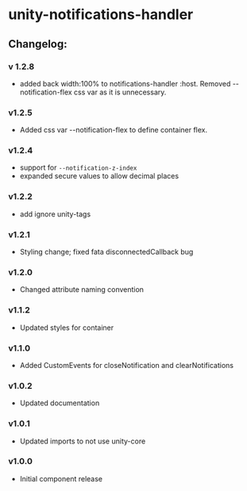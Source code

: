 # unity-notifications-handler

## Changelog:

### v 1.2.8
 - added back width:100% to notifications-handler :host. Removed --notification-flex css var as it is unnecessary.

### v1.2.5
- Added css var --notification-flex to define container flex.

### v1.2.4
- support for `--notification-z-index`
- expanded secure values to allow decimal places

### v1.2.2
- add ignore unity-tags

### v1.2.1
- Styling change; fixed fata disconnectedCallback bug

### v1.2.0
- Changed attribute naming convention

### v1.1.2
- Updated styles for container

### v1.1.0
 - Added CustomEvents for closeNotification and clearNotifications

### v1.0.2
 - Updated documentation

### v1.0.1
 - Updated imports to not use unity-core

### v1.0.0
 - Initial component release
